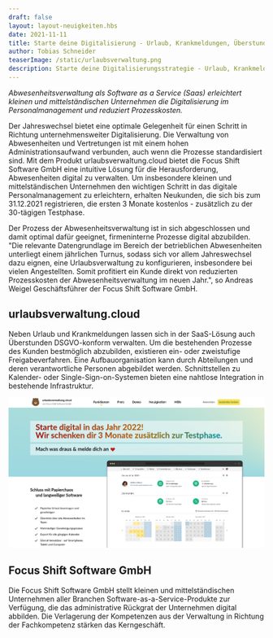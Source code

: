 ```yaml
---
draft: false
layout: layout-neuigkeiten.hbs
date: 2021-11-11
title: Starte deine Digitalisierung - Urlaub, Krankmeldungen, Überstunden digital
author: Tobias Schneider
teaserImage: /static/urlaubsverwaltung.png
description: Starte deine Digitalisierungsstrategie - Urlaub, Krankmeldungen und Überstunden digital abbilden
---
```


_Abwesenheitsverwaltung als Software as a Service (Saas) erleichtert kleinen und mittelständischen Unternehmen die
Digitalisierung im Personalmanagement und reduziert Prozesskosten._

<!-- more -->

Der Jahreswechsel bietet eine optimale Gelegenheit für einen Schritt in Richtung unternehmensweiter Digitalisierung.
Die Verwaltung von Abwesenheiten und Vertretungen ist mit einem hohen Administrationsaufwand verbunden, auch wenn die
Prozesse standardisiert sind. Mit dem Produkt urlaubsverwaltung.cloud bietet die Focus Shift Software GmbH eine
intuitive Lösung für die Herausforderung, Abwesenheiten digital zu verwalten. Um insbesondere kleinen und
mittelständischen Unternehmen den wichtigen Schritt in das digitale Personalmanagement zu erleichtern, erhalten
Neukunden, die sich bis zum 31.12.2021 registrieren, die ersten 3 Monate kostenlos - zusätzlich zu der 30-tägigen
Testphase.

Der Prozess der Abwesenheitsverwaltung ist in sich abgeschlossen und damit optimal dafür geeignet, firmeninterne
Prozesse digital abzubilden. "Die relevante Datengrundlage im Bereich der betrieblichen Abwesenheiten unterliegt einem
jährlichen Turnus, sodass sich vor allem Jahreswechsel dazu eignen, eine Urlaubsverwaltung zu konfigurieren,
insbesondere bei vielen Angestellten. Somit profitiert ein Kunde direkt von reduzierten Prozesskosten der
Abwesenheitsverwaltung im neuen Jahr.", so Andreas Weigel Geschäftsführer der Focus Shift Software GmbH.

## urlaubsverwaltung.cloud

Neben Urlaub und Krankmeldungen lassen sich in der SaaS-Lösung auch Überstunden DSGVO-konform verwalten.
Um die bestehenden Prozesse des Kunden bestmöglich abzubilden, existieren ein- oder zweistufige Freigabeverfahren.
Eine Aufbauorganisation kann durch Abteilungen und deren verantwortliche Personen abgebildet werden. Schnittstellen zu
Kalender- oder Single-Sign-on-Systemen bieten eine nahtlose Integration in bestehende Infrastruktur.

<picture>
    <source srcset="urlaubsverwaltung.avif" type="image/avif" />
    <source srcset="urlaubsverwaltung.webp" type="image/webp" />
    <img
      src="urlaubsverwaltung.png"
      alt="Urlaubsverwaltung Landingpage"
      decoding="async"
      loading="lazy"
      width="850"
    />
</picture>
<br/>

## Focus Shift Software GmbH

Die Focus Shift Software GmbH stellt kleinen und mittelständischen Unternehmen aller Branchen Software-as-a-Service-Produkte
zur Verfügung, die das administrative Rückgrat der Unternehmen digital abbilden. Die Verlagerung der Kompetenzen aus der
Verwaltung in Richtung der Fachkompetenz stärken das Kerngeschäft.
